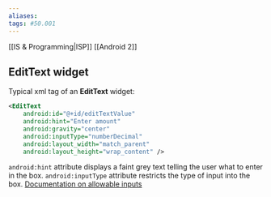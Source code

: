 ```yaml
---
aliases:
tags: #50.001
---
```

[[IS & Programming|ISP]]
[[Android 2]]

## EditText widget
Typical xml tag of an **EditText** widget:
```xml
<EditText
	android:id="@+id/editTextValue"
	android:hint="Enter amount"
	android:gravity="center"
	android:inputType="numberDecimal"
	android:layout_width="match_parent"
	android:layout_height="wrap_content" />
```
`android:hint` attribute displays a faint grey text telling the user what to enter in the box.
`android:inputType` attribute restricts the type of input into the box.
[Documentation on allowable inputs](https://developer.android.com/training/keyboard-input/style)
